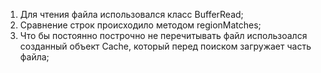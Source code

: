 1) Для чтения файла использовался класс BufferRead;
2) Сравнение строк происходило методом regionMatches;
3) Что бы постоянно построчно не перечитывать файл использоался созданный объект Cache, который перед поиском загружает часть файла;
